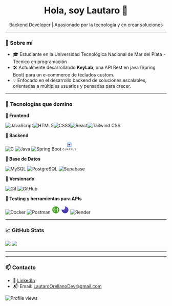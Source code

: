 <h1 align="center">Hola, soy Lautaro 👋</h1>
<p align="center">
  Backend Developer | Apasionado por la tecnología y en crear soluciones
</p>

---

### 🧠 Sobre mí

- 🎓 Estudiante en la Universidad Tecnológica Nacional de Mar del Plata - Técnico  en programación
- 🛠️ Actualmente desarrollando **KeyLab**, una API Rest en java (Spring Boot) para un e-commerce de teclados custom.
- 💡 Enfocado en el desarrollo backend de soluciones escalables, orientadas a múltiples usuarios y pensadas para crecer.

---

### 🧰 Tecnologías que domino

<p align="left">
  
**🎨 Frontend**

<img src="https://cdn.jsdelivr.net/gh/devicons/devicon/icons/javascript/javascript-original.svg" style="height:25px;" alt="JavaScript"/><img src="https://cdn.jsdelivr.net/gh/devicons/devicon/icons/html5/html5-original.svg" style="height:25px;" alt="HTML5"/><img src="https://cdn.jsdelivr.net/gh/devicons/devicon/icons/css3/css3-original.svg" style="height:25px;" alt="CSS3"/><img src="https://cdn.jsdelivr.net/gh/devicons/devicon/icons/react/react-original.svg" style="height:25px;" alt="React"/><img src="https://www.vectorlogo.zone/logos/tailwindcss/tailwindcss-icon.svg" style="height:25px;" alt="Tailwind CSS"/>
  
**🧠 Backend**

<img src="https://cdn.jsdelivr.net/gh/devicons/devicon/icons/c/c-original.svg" style="height:25px;" alt="C"/>
<img src="https://cdn.jsdelivr.net/gh/devicons/devicon/icons/java/java-original.svg" style="height:25px;" alt="Java"/>
<img src="https://cdn.jsdelivr.net/gh/devicons/devicon/icons/spring/spring-original.svg" style="height:25px;" alt="Spring Boot"/>
<img src="assets/quarkus.svg" style="height:25px;" alt="Quarkus"/>

**💾 Base de Datos**

<img src="https://cdn.jsdelivr.net/gh/devicons/devicon/icons/mysql/mysql-original.svg" style="height:25px;" alt="MySQL"/>
<img src="https://cdn.jsdelivr.net/gh/devicons/devicon/icons/postgresql/postgresql-original.svg" style="height:25px;" alt="PostgreSQL"/>
<img src="https://cdn.jsdelivr.net/gh/devicons/devicon/icons/supabase/supabase-original.svg" style="height:25px;" alt="Supabase"/>

**🧾 Versionado**

<img src="https://cdn.jsdelivr.net/gh/devicons/devicon/icons/git/git-original.svg" style="height:25px;" alt="Git"/>
<img src="https://cdn.jsdelivr.net/gh/devicons/devicon/icons/github/github-original.svg" style="height:25px;" alt="GitHub"/>

**🧪 Testing y herramientas para APIs**

<img src="https://cdn.jsdelivr.net/gh/devicons/devicon/icons/docker/docker-original.svg" style="height:25px;" alt="Docker"/>
<img src="https://cdn.jsdelivr.net/gh/devicons/devicon/icons/postman/postman-original.svg" style="height:25px;" alt="Postman"/>
<img src="assets/swagger.svg" style="height:25px;" alt="Swagger"/>
<img src="assets/insomnia.svg" style="height:25px;" alt="Insomnia"/>
<img src="https://raw.githubusercontent.com/danielcranney/readme-generator/main/public/icons/skills/render.svg" style="height:25px;" alt="Render"/>
</p>


---

### 📈 GitHub Stats

<p align="left">
  <img src="https://github-readme-stats.vercel.app/api?username=LautaroOrellano&show_icons=true&theme=github_dark" height="40"/>
  <img src="https://github-readme-stats.vercel.app/api/top-langs/?username=LautaroOrellano&layout=compact&theme=github_dark" height="40"/>
</p>

---

---

### 📫 Contacto

- 💼 [LinkedIn](https://www.linkedin.com/in/LautaroOrellano)
- 📬 Email: LautaroOrellanoDev@gmail.com

![Profile views](https://komarev.com/ghpvc/?username=LautaroOrellano&color=blueviolet&style=plastic)


